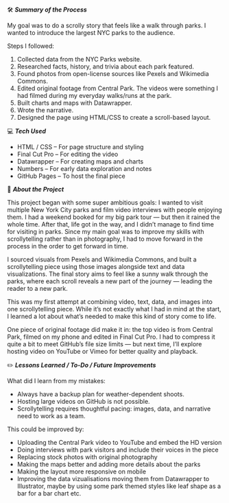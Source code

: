 
🛠️ ***Summary of the Process***

My goal was to do a scrolly story that feels like a walk through parks. I wanted to introduce the largest NYC parks to the audience. 

Steps I followed:

1. Collected data from the NYC Parks website.
2. Researched facts, history, and trivia about each park featured.
3. Found photos from open-license sources like Pexels and Wikimedia Commons.
4. Edited original footage from Central Park. The videos were something I had filmed during my everyday walks/runs at the park.
3. Built charts and maps with Datawrapper.
4. Wrote the narrative.
5. Designed the page using HTML/CSS to create a scroll-based layout.


💻 ***Tech Used***

- HTML / CSS – For page structure and styling
- Final Cut Pro – For editing the video
- Datawrapper – For creating maps and charts
- Numbers – For early data exploration and notes
- GitHub Pages – To host the final piece

🌳 ***About the Project***

This project began with some super ambitious goals: I wanted to visit multiple New York City parks and film video interviews with people enjoying them. I had a weekend booked for my big park tour — but then it rained the whole time. After that, life got in the way, and I didn’t manage to find time for visiting in parks. Since my main goal was to improve my skills with scrollytelling rather than in photography, I had to move forward in the process in the order to get forward in time.

I sourced visuals from Pexels and Wikimedia Commons, and built a scrollytelling piece using those images alongside text and data visualizations. The final story aims to feel like a sunny walk through the parks, where each scroll reveals a new part of the journey — leading the reader to a new park.

This was my first attempt at combining video, text, data, and images into one scrollytelling piece. While it’s not exactly what I had in mind at the start, I learned a lot about what’s needed to make this kind of story come to life.

One piece of original footage did make it in: the top video is from Central Park, filmed on my phone and edited in Final Cut Pro. I had to compress it quite a bit to meet GitHub’s file size limits — but next time, I’ll explore hosting video on YouTube or Vimeo for better quality and playback.


✏️ ***Lessons Learned / To-Do / Future Improvements***

What did I learn from my mistakes:
- Always have a backup plan for weather-dependent shoots. 
- Hosting large videos on GitHub is not possible.
- Scrollytelling requires thoughtful pacing: images, data, and narrative need to work as a team.

This could be improved by:
- Uploading the Central Park video to YouTube and embed the HD version
- Doing interviews with park visitors and include their voices in the piece
- Replacing stock photos with original photography
- Making the maps better and adding more details about the parks
- Making the layout more responsive on mobile
- Improving the data vizualisations moving them from Datawrapper to Illustrator, maybe by using some park themed styles like leaf shape as a bar for a bar chart etc. 
